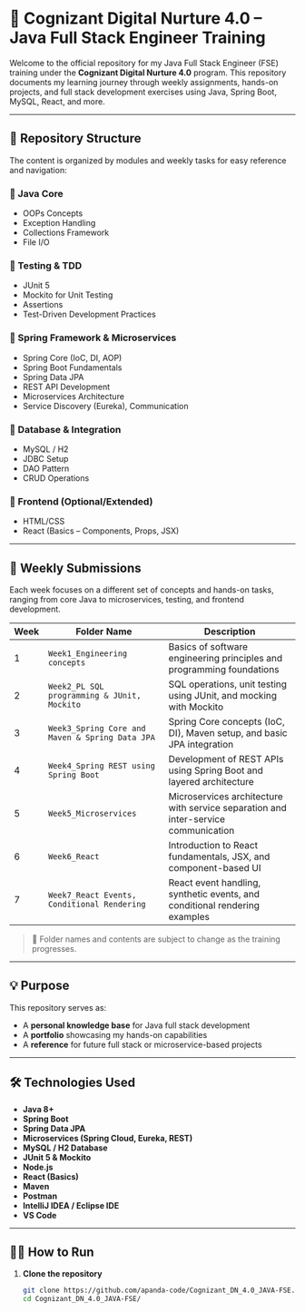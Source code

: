 # 🚀 Cognizant Digital Nurture 4.0 – Java Full Stack Engineer Training

Welcome to the official repository for my Java Full Stack Engineer (FSE) training under the **Cognizant Digital Nurture 4.0** program. This repository documents my learning journey through weekly assignments, hands-on projects, and full stack development exercises using Java, Spring Boot, MySQL, React, and more.

---

## 📁 Repository Structure

The content is organized by modules and weekly tasks for easy reference and navigation:

### 🔹 Java Core
- OOPs Concepts  
- Exception Handling  
- Collections Framework  
- File I/O  

### 🔹 Testing & TDD
- JUnit 5
- Mockito for Unit Testing
- Assertions
- Test-Driven Development Practices  

### 🔹 Spring Framework & Microservices
- Spring Core (IoC, DI, AOP)  
- Spring Boot Fundamentals  
- Spring Data JPA  
- REST API Development  
- Microservices Architecture  
- Service Discovery (Eureka), Communication  

### 🔹 Database & Integration
- MySQL / H2  
- JDBC Setup  
- DAO Pattern  
- CRUD Operations  

### 🔹 Frontend (Optional/Extended)
- HTML/CSS  
- React (Basics – Components, Props, JSX)  

---

## 📅 Weekly Submissions

Each week focuses on a different set of concepts and hands-on tasks, ranging from core Java to microservices, testing, and frontend development.

| Week | Folder Name                                           | Description                                                                 |
|------|--------------------------------------------------------|-----------------------------------------------------------------------------|
| 1    | `Week1_Engineering concepts`                          | Basics of software engineering principles and programming foundations       |
| 2    | `Week2_PL SQL programming & JUnit, Mockito`           | SQL operations, unit testing using JUnit, and mocking with Mockito          |
| 3    | `Week3_Spring Core and Maven & Spring Data JPA`       | Spring Core concepts (IoC, DI), Maven setup, and basic JPA integration      |
| 4    | `Week4_Spring REST using Spring Boot`                 | Development of REST APIs using Spring Boot and layered architecture         |
| 5    | `Week5_Microservices`                                 | Microservices architecture with service separation and inter-service communication |
| 6    | `Week6_React`                                         | Introduction to React fundamentals, JSX, and component-based UI             |
| 7    | `Week7_React Events, Conditional Rendering`           | React event handling, synthetic events, and conditional rendering examples  |


> 📝 Folder names and contents are subject to change as the training progresses.

---

## 💡 Purpose

This repository serves as:
- A **personal knowledge base** for Java full stack development
- A **portfolio** showcasing my hands-on capabilities
- A **reference** for future full stack or microservice-based projects

---

## 🛠 Technologies Used

- **Java 8+**
- **Spring Boot**
- **Spring Data JPA**
- **Microservices (Spring Cloud, Eureka, REST)**
- **MySQL / H2 Database**
- **JUnit 5 & Mockito**
- **Node.js**
- **React (Basics)**
- **Maven**
- **Postman**
- **IntelliJ IDEA / Eclipse IDE**
- **VS Code**

---

## 🧑‍💻 How to Run

1. **Clone the repository**
   ```bash
   git clone https://github.com/apanda-code/Cognizant_DN_4.0_JAVA-FSE.git
   cd Cognizant_DN_4.0_JAVA-FSE/
